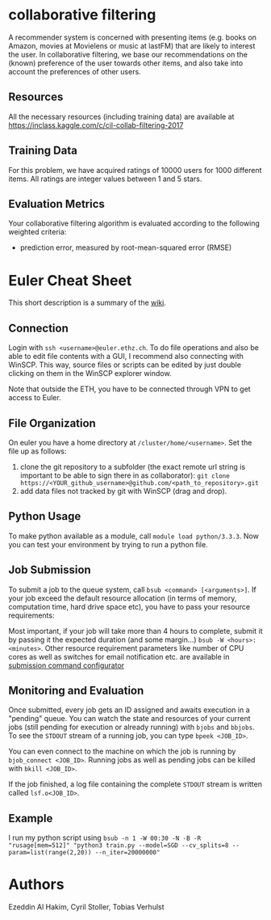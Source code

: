 collaborative filtering
=======================

A recommender system is concerned with presenting items (e.g. books on Amazon, movies at Movielens or music at lastFM) that are likely to interest the user. In collaborative filtering, we base our recommendations on the (known) preference of the user towards other items, and also take into account the preferences of other users.

Resources
---------
All the necessary resources (including training data) are available at https://inclass.kaggle.com/c/cil-collab-filtering-2017

Training Data
-------------
For this problem, we have acquired ratings of 10000 users for 1000 different items. All ratings are integer values between 1 and 5 stars.

Evaluation Metrics
------------------
Your collaborative filtering algorithm is evaluated according to the following weighted criteria:

- prediction error, measured by root-mean-squared error (RMSE)



Euler Cheat Sheet
=================

This short description is a summary of the [wiki](https://scicomp.ethz.ch/wiki/Getting_started_with_clusters).


Connection
----------

Login with `ssh <username>@euler.ethz.ch`.
To do file operations and also be able to edit file contents with a GUI, I recommend also connecting with WinSCP.
This way, source files or scripts can be edited by just double clicking on them in the WinSCP explorer window.

Note that outside the ETH, you have to be connected through VPN to get access to Euler.


File Organization
-----------------

On euler you have a home directory at `/cluster/home/<username>`. Set the file up as follows:

1. clone the git repository to a subfolder (the exact remote url string is important to be able to sign there in as collaborator):
   `git clone https://<YOUR_github_username>@github.com/<path_to_repository>.git`
2. add data files not tracked by git with WinSCP (drag and drop).


Python Usage
------------

To make python available as a module, call `module load python/3.3.3`.
Now you can test your environment by trying to run a python file.


Job Submission
--------------

To submit a job to the queue system, call `bsub <command> [<arguments>]`. If your job exceed the default resource allocation (in terms of memory, computation time, hard drive space etc), you have to pass your resource requirements:

Most important, if your job will take more than 4 hours to complete, submit it by passing it the expected duration (and some margin...) `bsub -W <hours>:<minutes>`. Other resource requirement parameters like number of CPU cores as well as switches for email notification etc. are available in [submission command configurator](https://scicomp.ethz.ch/lsf_submission_line_advisor/)


Monitoring and Evaluation
-------------------------

Once submitted, every job gets an ID assigned and awaits execution in a "pending" queue.
You can watch the state and resources of your current jobs (still pending for execution or already running) with `bjobs` and `bbjobs`.
To see the `STDOUT` stream of a running job, you can type `bpeek <JOB_ID>`.

You can even connect to the machine on which the job is running by `bjob_connect <JOB_ID>`.
Running jobs as well as pending jobs can be killed with `bkill <JOB_ID>`.

If the job finished, a log file containing the complete `STDOUT` stream is written called `lsf.o<JOB_ID>`.


Example
-------

I run my python script using
`bsub -n 1 -W 00:30 -N -B -R "rusage[mem=512]" "python3 train.py --model=SGD --cv_splits=8 --param=list(range(2,20)) --n_iter=20000000"`


Authors
=======

Ezeddin Al Hakim, Cyril Stoller, Tobias Verhulst